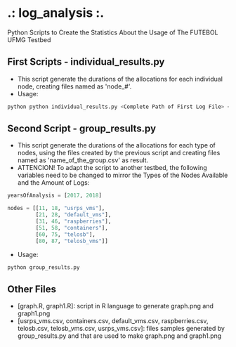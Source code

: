# .: log_analysis :.

Python Scripts to Create the Statistics About the Usage of The FUTEBOL UFMG Testbed

## First Scripts - individual_results.py

* This script generate the durations of the allocations for each individual node, creating files named as 'node_#'.
* Usage:

```bash  
python python individual_results.py <Complete Path of First Log File> <Complete Path of Last Log File> 
```  

## Second Script - group_results.py

* This script generate the durations of the allocations for each type of nodes, using the files created by the previous script and creating files named as 'name_of_the_group.csv' as result.
* ATTENCION! To adapt the script to another testbed, the following variables need to be changed to mirror the Types of the Nodes Available and the Amount of Logs:

```python
yearsOfAnalysis = [2017, 2018]

nodes = [[11, 18, "usrps_vms"],
         [21, 28, "default_vms"],
         [31, 46, "raspberries"],
         [51, 58, "containers"],
         [60, 75, "telosb"],
         [80, 87, "telosb_vms"]]
```


* Usage:

```bash  
python group_results.py

```  

## Other Files

* [graph.R, graph1.R]: script in R language to generate graph.png and graph1.png
* [usrps_vms.csv, containers.csv, default_vms.csv, raspberries.csv, telosb.csv, telosb_vms.csv, usrps_vms.csv]: files samples generated by group_results.py and that are used to make graph.png and graph1.png
